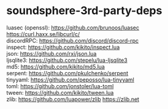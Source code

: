 # soundsphere-3rd-party-deps

luasec (openssl): https://github.com/brunoos/luasec https://curl.haxx.se/libcurl/c/  
discordRPC: https://github.com/discord/discord-rpc  
inspect: https://github.com/kikito/inspect.lua  
json: https://github.com/rxi/json.lua  
ljsqlite3: https://github.com/stepelu/lua-ljsqlite3  
md5: https://github.com/kikito/md5.lua  
serpent: https://github.com/pkulchenko/serpent  
tinyyaml: https://github.com/peposso/lua-tinyyaml  
toml: https://github.com/jonstoler/lua-toml  
tween: https://github.com/kikito/tween.lua  
zlib: https://github.com/luapower/zlib https://zlib.net   
